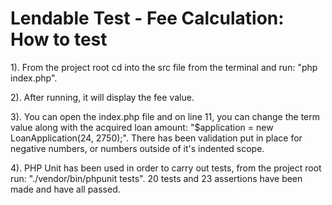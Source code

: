 Lendable Test - Fee Calculation: How to test
=====

1). From the project root cd into the src file from the terminal and run: "php index.php".

2). After running, it will display the fee value.

3). You can open the index.php file and on line 11, you can change the term value along with the acquired loan amount:
    "$application = new LoanApplication(24, 2750);". There has been validation put in place for negative numbers, or numbers outside of it's indented scope.
    
4). PHP Unit has been used in order to carry out tests, from the project root run: 
    "./vendor/bin/phpunit tests". 20 tests and 23 assertions have been made and have all passed.
